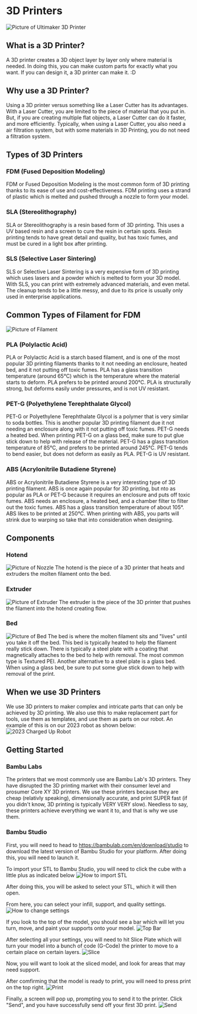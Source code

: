 # 3D Printers
![Picture of Ultimaker 3D Printer](https://cdn.discordapp.com/attachments/983922080879869962/1135469515489148998/Ultimaker_History_-_6_Ultimaker_2.png)
## What is a 3D Printer?
A 3D printer creates a 3D object layer by layer only where material is needed. In doing this, you can make custom parts for exactly what you want. If you can design it, a 3D printer can make it. :D
## Why use a 3D Printer?
Using a 3D printer versus something like a Laser Cutter has its advantages. With a Laser Cutter, you are limited to the piece of material that you put in. But, if you are creating multiple flat objects, a Laser Cutter can do it faster, and more efficiently. Typically, when using a Laser Cutter, you also need a air filtration system, but with some materials in 3D Printing, you do not need a filtration system.

## Types of 3D Printers
### FDM (Fused Deposition Modeling)
FDM or Fused Deposition Modeling is the most common form of 3D printing thanks to its ease of use and cost-effectiveness. FDM printing uses a strand of plastic which is melted and pushed through a nozzle to form your model. 
### SLA (Stereolithography)
SLA or Stereolithography is a resin based form of 3D printing. This uses a UV based resin and a screen to cure the resin in certain spots. Resin printing tends to have great detail and quality, but has toxic fumes, and must be cured in a light box after printing. 
### SLS (Selective Laser Sintering)
SLS or Selective Laser Sintering is a very expensive form of 3D printing which uses lasers and a powder which is melted to form your 3D model. With SLS, you can print with extremely advanced materials, and even metal. The cleanup tends to be a little messy, and due to its price is usually only used in enterprise applications. 

## Common Types of Filament for FDM
![Picture of Filament](https://cdn.discordapp.com/attachments/898001388288741426/1135480694538240000/lighter.png)
### PLA (Polylactic Acid)
PLA or Polylactic Acid is a starch based filament, and is one of the most popular 3D printing filaments thanks to it not needing an enclosure, heated bed, and it not putting off toxic fumes. PLA has a glass transition temperature (around 65°C) which is the temperature where the material starts to deform. PLA prefers to be printed around 200°C. PLA is structurally strong, but deforms easily under pressures, and is not UV resistant. 
### PET-G (Polyethylene Terephthalate Glycol)
PET-G or Polyethylene Terephthalate Glycol is a polymer that is very similar to soda bottles. This is another popular 3D printing filament due it not needing an enclosure along with it not putting off toxic fumes. PET-G needs a heated bed. When printing PET-G on a glass bed, make sure to put glue stick down to help with release of the material. PET-G has a glass transition temperature of 85°C, and prefers to be printed around 245°C. PET-G tends to bend easier, but does not deform as easily as PLA. PET-G is UV resistant.
### ABS (Acrylonitrile Butadiene Styrene)
ABS or Acrylonitrile Butadiene Styrene is a very interesting type of 3D printing filament. ABS is once again popular for 3D printing, but nto as popular as PLA or PET-G because it requires an enclosure and puts off toxic fumes. ABS needs an enclosure, a heated bed, and a chamber filter to filter out the toxic fumes. ABS has a glass transition temperature of about 105°. ABS likes to be printed at 250°C. When printing with ABS, you parts will strink due to warping so take that into consideration when designing. 
## Components
### Hotend 
![Picture of Nozzle](https://cdn.discordapp.com/attachments/898001388288741426/1135474400028807168/Extruder.png)
The hotend is the piece of a 3D printer that heats and extruders the molten filament onto the bed. 
### Extruder
![Picture of Extruder](https://cdn.discordapp.com/attachments/898001388288741426/1135474401131905114/Real_Extruder.png)
The extruder is the piece of the 3D printer that pushes the filament into the hotend creating flow. 
### Bed
![Picture of Bed](https://cdn.discordapp.com/attachments/898001388288741426/1135476188974948443/IMG_4184.jpg)
The bed is where the molten filament sits and "lives" until you take it off the bed. This bed is typically heated to help the filament really stick down. There is typically a steel plate with a coating that magnetically attaches to the bed to help with removal. The most common type is Textured PEI. Another alternative to a steel plate is a glass bed. When using a glass bed, be sure to put some glue stick down to help with removal of the print. 
## When we use 3D Printers
We use 3D printers to maker complex and intricate parts that can only be achieved by 3D printing. We also use this to make replacement part for tools, use them as templates, and use them as parts on our robot. An example of this is on our 2023 robot as shown below:
![2023 Charged Up Robot](https://cdn.discordapp.com/attachments/898001388288741426/1135484459953684550/Spacer.png)

## Getting Started
### Bambu Labs
The printers that we most commonly use are Bambu Lab's 3D printers. They have disrupted the 3D printing market with their consumer level and prosumer Core XY 3D printers. We use these printers because they are cheap (relativly speaking), dimensionally accurate, and print SUPER fast (if you didn't know, 3D printing is typically VERY VERY slow). Needless to say, these printers achieve everything we want it to, and that is why we use them. 
### Bambu Studio
First, you will need to head to https://bambulab.com/en/download/studio to download the latest version of Bambu Studio for your platform. After doing this, you will need to launch it.

To import your STL to Bambu Studio, you will need to click the cube with a little plus as indicated below
![How to import STL](https://cdn.discordapp.com/attachments/898001388288741426/1135486523974877204/Add_Part.png)

After doing this, you will be asked to select your STL, which it will then open. 

From here, you can select your infill, support, and quality settings. 
![How to change settings](https://cdn.discordapp.com/attachments/898001388288741426/1135487340580712499/Your_Settings.png)

If you look to the top of the model, you should see a bar which will let you turn, move, and paint your supports onto your model. 
![Top Bar](https://cdn.discordapp.com/attachments/898001388288741426/1135488126723297290/Bar.png)

After selecting all your settings, you will need to hit Slice Plate which will turn your model into a bunch of code (G-Code)  the printer to move to a certain place on certain layers. 
![Slice](https://cdn.discordapp.com/attachments/898001388288741426/1135488785283567687/Print.png)

Now, you will want to look at the sliced model, and look for areas that may need support. 

After comfirming that the model is ready to print, you will need to press print on the top right. 
![Print](https://cdn.discordapp.com/attachments/898001388288741426/1135489503105142816/Print.png)

Finally, a screen will pop up, prompting you to send it to the printer. Click "Send", and you have successfully send off your first 3D print. 
![Send](https://cdn.discordapp.com/attachments/898001388288741426/1135489999559721032/Send.png)